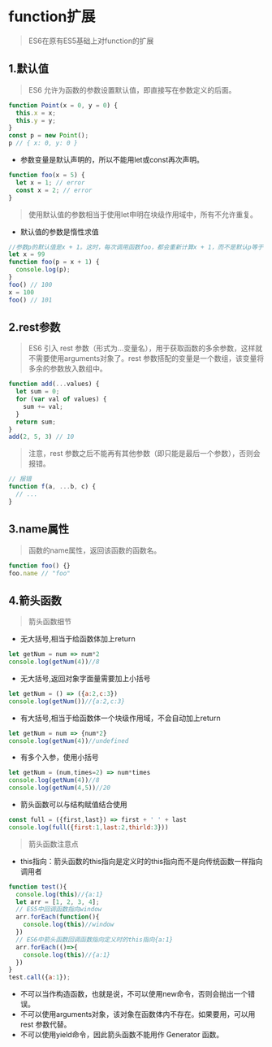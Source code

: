 # function扩展
> ES6在原有ES5基础上对function的扩展

## 1.默认值
> ES6 允许为函数的参数设置默认值，即直接写在参数定义的后面。
```javascript
function Point(x = 0, y = 0) {
  this.x = x;
  this.y = y;
}
const p = new Point();
p // { x: 0, y: 0 }
```
- 参数变量是默认声明的，所以不能用let或const再次声明。
```javascript
function foo(x = 5) {
  let x = 1; // error
  const x = 2; // error
}
```
> 使用默认值的参数相当于使用let申明在块级作用域中，所有不允许重复。
- 默认值的参数是惰性求值
```javascript
//参数p的默认值是x + 1。这时，每次调用函数foo，都会重新计算x + 1，而不是默认p等于 100。
let x = 99
function foo(p = x + 1) {
  console.log(p);
}
foo() // 100
x = 100
foo() // 101
```

## 2.rest参数
> ES6 引入 rest 参数（形式为...变量名），用于获取函数的多余参数，这样就不需要使用arguments对象了。rest 参数搭配的变量是一个数组，该变量将多余的参数放入数组中。
```javascript
function add(...values) {
  let sum = 0;
  for (var val of values) {
    sum += val;
  }
  return sum;
}
add(2, 5, 3) // 10
```
> 注意，rest 参数之后不能再有其他参数（即只能是最后一个参数），否则会报错。
```javascript
// 报错
function f(a, ...b, c) {
  // ...
}
```

## 3.name属性
> 函数的name属性，返回该函数的函数名。
```javascript
function foo() {}
foo.name // "foo"
```

## 4.箭头函数
> 箭头函数细节
- 无大括号,相当于给函数体加上return
```javascript
let getNum = num => num*2
console.log(getNum(4))//8
```
- 无大括号,返回对象字面量需要加上小括号
```javascript
let getNum = () => ({a:2,c:3})
console.log(getNum())//{a:2,c:3}
```
- 有大括号,相当于给函数体一个块级作用域，不会自动加上return
```javascript
let getNum = num => {num*2}
console.log(getNum(4))//undefined
```
- 有多个入参，使用小括号
```javascript
let getNum = (num,times=2) => num*times
console.log(getNum(4))//8
console.log(getNum(4,5))//20
```
- 箭头函数可以与结构赋值结合使用
```javascript
const full = ({first,last}) => first + ' ' + last
console.log(full({first:1,last:2,thirld:3}))
```
> 箭头函数注意点
- this指向：箭头函数的this指向是定义时的this指向而不是向传统函数一样指向调用者
```javascript
function test(){
  console.log(this)//{a:1}
  let arr = [1, 2, 3, 4];
  // ES5中回调函数指向window
  arr.forEach(function(){
    console.log(this)//window
  })
  // ES6中箭头函数回调函数指向定义时的this指向{a:1}
  arr.forEach(()=>{
    console.log(this)//{a:1}
  })
}
test.call({a:1});
```
- 不可以当作构造函数，也就是说，不可以使用new命令，否则会抛出一个错误。
- 不可以使用arguments对象，该对象在函数体内不存在。如果要用，可以用 rest 参数代替。
- 不可以使用yield命令，因此箭头函数不能用作 Generator 函数。
